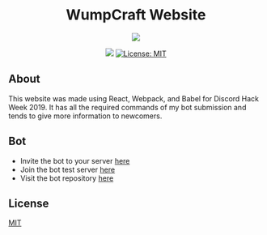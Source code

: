 <h1 align="center">WumpCraft Website</h1>
<p align="center">
  <img src="https://raw.githubusercontent.com/DayColor/wumpcraft-website/master/public/header-website.png?token=AJBO3SZUCL4DTYEUJFMOOWS5D456U"/>
</p>
<p align="center">
  <img src="https://img.shields.io/badge/version-1.0.0-blue.svg?cacheSeconds=2592000" />
  <a href="LICENSE">
    <img alt="License: MIT" src="https://img.shields.io/badge/License-MIT-yellow.svg" target="_blank" />
  </a>
</p>

## About
This website was made using React, Webpack, and Babel for Discord Hack Week 2019.
It has all the required commands of my bot submission and tends to give more information to newcomers.

## Bot
* Invite the bot to your server [here](https://discord.gg/VUu7zSF)
* Join the bot test server [here](https://discord.gg/VUu7zSF)
* Visit the bot repository [here](https://github.com/DayColor/wumpcraft)

## License
[MIT](LICENSE)
